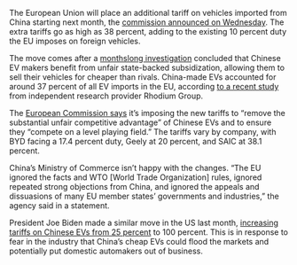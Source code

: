 The European Union will place an additional tariff on vehicles imported from China starting next month, the [commission announced on Wednesday](https://ec.europa.eu/commission/presscorner/detail/en/ip_24_3231). The extra tariffs go as high as 38 percent, adding to the existing 10 percent duty the EU imposes on foreign vehicles.

The move comes after a [monthslong investigation](https://www.reuters.com/world/europe/eu-launches-anti-subsidy-investigation-into-chinese-electric-vehicles-2023-09-13/) concluded that Chinese EV makers benefit from unfair state-backed subsidization, allowing them to sell their vehicles for cheaper than rivals. China-made EVs accounted for around 37 percent of all EV imports in the EU, according [to a recent study](https://rhg.com/research/aint-no-duty-high-enough/) from independent research provider Rhodium Group.

The [European Commission says](https://ec.europa.eu/commission/presscorner/detail/en/qanda_24_3232) it’s imposing the new tariffs to “remove the substantial unfair competitive advantage” of Chinese EVs and to ensure they “compete on a level playing field.” The tariffs vary by company, with BYD facing a 17.4 percent duty, Geely at 20 percent, and SAIC at 38.1 percent.

China’s Ministry of Commerce isn’t happy with the changes. “The EU ignored the facts and WTO \[World Trade Organization\] rules, ignored repeated strong objections from China, and ignored the appeals and dissuasions of many EU member states’ governments and industries,” the agency said in a statement.

President Joe Biden made a similar move in the US last month, [increasing tariffs on Chinese EVs from 25 percent](/2024/5/14/24156249/us-biden-china-tariffs-ev-solar-battery-semiconductor-critical-minerals) to 100 percent. This is in response to fear in the industry that China’s cheap EVs could flood the markets and potentially put domestic automakers out of business.

